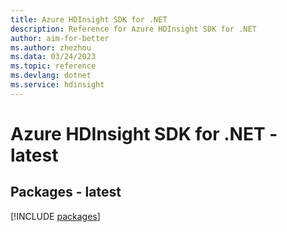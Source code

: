 ```yaml
---
title: Azure HDInsight SDK for .NET
description: Reference for Azure HDInsight SDK for .NET
author: aim-for-better
ms.author: zhezhou
ms.data: 03/24/2023
ms.topic: reference
ms.devlang: dotnet
ms.service: hdinsight
---
```

# Azure HDInsight SDK for .NET - latest
## Packages - latest
[!INCLUDE [packages](hdinsight-index.md)]